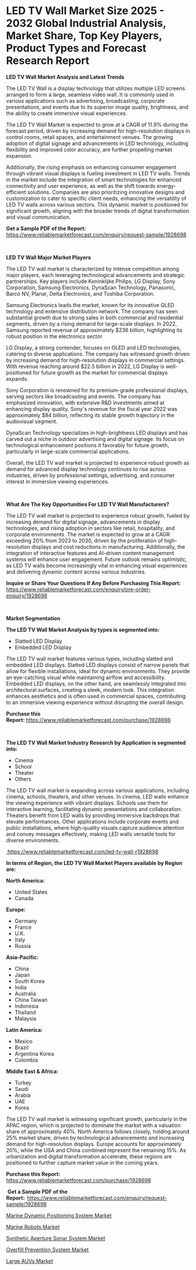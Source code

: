 <p><h1>LED TV Wall Market Size 2025 - 2032 Global Industrial Analysis, Market Share, Top Key Players, Product Types and Forecast Research Report</h1></p><p><strong>LED TV Wall Market Analysis and Latest Trends</strong></p>
<p><p>The LED TV Wall is a display technology that utilizes multiple LED screens arranged to form a large, seamless video wall. It is commonly used in various applications such as advertising, broadcasting, corporate presentations, and events due to its superior image quality, brightness, and the ability to create immersive visual experiences. </p><p>The LED TV Wall Market is expected to grow at a CAGR of 11.9% during the forecast period, driven by increasing demand for high-resolution displays in control rooms, retail spaces, and entertainment venues. The growing adoption of digital signage and advancements in LED technology, including flexibility and improved color accuracy, are further propelling market expansion. </p><p>Additionally, the rising emphasis on enhancing consumer engagement through vibrant visual displays is fueling investment in LED TV walls. Trends in the market include the integration of smart technologies for enhanced connectivity and user experience, as well as the shift towards energy-efficient solutions. Companies are also prioritizing innovative designs and customization to cater to specific client needs, enhancing the versatility of LED TV walls across various sectors. This dynamic market is positioned for significant growth, aligning with the broader trends of digital transformation and visual communication.</p></p>
<p><strong>Get a Sample PDF of the Report:&nbsp;</strong> <a href="https://www.reliablemarketforecast.com/enquiry/request-sample/1928698?utm_campaign=1840&utm_medium=2&utm_source=Github&utm_content=ia&utm_term=29032025&utm_id=led-tv-wall">https://www.reliablemarketforecast.com/enquiry/request-sample/1928698</a></p>
<p>&nbsp;</p>
<p><strong>LED TV Wall Major Market Players</strong></p>
<p><p>The LED TV wall market is characterized by intense competition among major players, each leveraging technological advancements and strategic partnerships. Key players include Koninklijke Philips, LG Display, Sony Corporation, Samsung Electronics, DynaScan Technology, Panasonic, Barco NV, Planar, Delta Electronics, and Toshiba Corporation.</p><p>Samsung Electronics leads the market, known for its innovative QLED technology and extensive distribution network. The company has seen substantial growth due to strong sales in both commercial and residential segments, driven by a rising demand for large-scale displays. In 2022, Samsung reported revenue of approximately $236 billion, highlighting its robust position in the electronics sector.</p><p>LG Display, a strong contender, focuses on OLED and LED technologies, catering to diverse applications. The company has witnessed growth driven by increasing demand for high-resolution displays in commercial settings. With revenue reaching around $22.5 billion in 2022, LG Display is well-positioned for future growth as the market for commercial displays expands.</p><p>Sony Corporation is renowned for its premium-grade professional displays, serving sectors like broadcasting and events. The company has emphasized innovation, with extensive R&D investments aimed at enhancing display quality. Sony's revenue for the fiscal year 2022 was approximately $84 billion, reflecting its stable growth trajectory in the audiovisual segment.</p><p>DynaScan Technology specializes in high-brightness LED displays and has carved out a niche in outdoor advertising and digital signage. Its focus on technological enhancement positions it favorably for future growth, particularly in large-scale commercial applications.</p><p>Overall, the LED TV wall market is projected to experience robust growth as demand for advanced display technology continues to rise across industries, driven by professional settings, advertising, and consumer interest in immersive viewing experiences.</p></p>
<p>&nbsp;</p>
<p><strong>What Are The Key Opportunities For LED TV Wall Manufacturers?</strong></p>
<p><p>The LED TV wall market is projected to experience robust growth, fueled by increasing demand for digital signage, advancements in display technologies, and rising adoption in sectors like retail, hospitality, and corporate environments. The market is expected to grow at a CAGR exceeding 20% from 2023 to 2030, driven by the proliferation of high-resolution displays and cost reductions in manufacturing. Additionally, the integration of interactive features and AI-driven content management systems will enhance user engagement. Future outlook remains optimistic, as LED TV walls become increasingly vital in enhancing visual experiences and delivering dynamic content across various industries.</p></p>
<p><strong>Inquire or Share Your Questions If Any Before Purchasing This Report:</strong> <a href="https://www.reliablemarketforecast.com/enquiry/pre-order-enquiry/1928698?utm_campaign=1840&utm_medium=2&utm_source=Github&utm_content=ia&utm_term=29032025&utm_id=led-tv-wall">https://www.reliablemarketforecast.com/enquiry/pre-order-enquiry/1928698</a></p>
<p>&nbsp;</p>
<p><strong>Market Segmentation</strong></p>
<p><strong>The LED TV Wall Market Analysis by types is segmented into:</strong></p>
<p><ul><li>Slatted LED Display</li><li>Embedded LED Display</li></ul></p>
<p><p>The LED TV wall market features various types, including slatted and embedded LED displays. Slatted LED displays consist of narrow panels that allow for flexible installations, ideal for dynamic environments. They provide an eye-catching visual while maintaining airflow and accessibility. Embedded LED displays, on the other hand, are seamlessly integrated into architectural surfaces, creating a sleek, modern look. This integration enhances aesthetics and is often used in commercial spaces, contributing to an immersive viewing experience without disrupting the overall design.</p></p>
<p><strong>Purchase this Report:&nbsp;</strong><a href="https://www.reliablemarketforecast.com/purchase/1928698?utm_campaign=1840&utm_medium=2&utm_source=Github&utm_content=ia&utm_term=29032025&utm_id=led-tv-wall">https://www.reliablemarketforecast.com/purchase/1928698</a></p>
<p>&nbsp;</p>
<p><strong>The LED TV Wall Market Industry Research by Application is segmented into:</strong></p>
<p><ul><li>Cinema</li><li>School</li><li>Theater</li><li>Others</li></ul></p>
<p><p>The LED TV wall market is expanding across various applications, including cinema, schools, theaters, and other venues. In cinema, LED walls enhance the viewing experience with vibrant displays. Schools use them for interactive learning, facilitating dynamic presentations and collaboration. Theaters benefit from LED walls by providing immersive backdrops that elevate performances. Other applications include corporate events and public installations, where high-quality visuals capture audience attention and convey messages effectively, making LED walls versatile tools for diverse environments.</p></p>
<p><a href="https://www.reliablemarketforecast.com/led-tv-wall-r1928698?utm_campaign=1840&utm_medium=2&utm_source=Github&utm_content=ia&utm_term=29032025&utm_id=led-tv-wall">&nbsp;https://www.reliablemarketforecast.com/led-tv-wall-r1928698</a></p>
<p><strong>In terms of Region, the LED TV Wall Market Players available by Region are:</strong></p>
<p>
    <p> <strong> North America: </strong>
        <ul>
            <li>United States</li>
            <li>Canada</li>
        </ul>
        </p> 
    <p> <strong> Europe: </strong>
        <ul>
            <li>Germany</li>
            <li>France</li>
            <li>U.K.</li>
            <li>Italy</li>
            <li>Russia</li>
        </ul>
        </p> 
    <p> <strong> Asia-Pacific: </strong>
        <ul>
            <li>China</li>
            <li>Japan</li>
            <li>South Korea</li>
            <li>India</li>
            <li>Australia</li>
            <li>China Taiwan</li>
            <li>Indonesia</li>
            <li>Thailand</li>
            <li>Malaysia</li>
        </ul>
        </p> 
    <p> <strong> Latin America: </strong>
        <ul>
            <li>Mexico</li>
            <li>Brazil</li>
            <li>Argentina Korea</li>
            <li>Colombia</li>
        </ul>
        </p> 
    <p> <strong> Middle East & Africa: </strong>
        <ul>
            <li>Turkey</li>
            <li>Saudi</li>
            <li>Arabia</li>
            <li>UAE</li>
            <li>Korea</li>
        </ul>
    </p>
    </p>
<p><p>The LED TV wall market is witnessing significant growth, particularly in the APAC region, which is projected to dominate the market with a valuation share of approximately 40%. North America follows closely, holding around 25% market share, driven by technological advancements and increasing demand for high-resolution displays. Europe accounts for approximately 20%, while the USA and China combined represent the remaining 15%. As urbanization and digital transformation accelerate, these regions are positioned to further capture market value in the coming years.</p></p>
<p><strong>Purchase this Report: </strong><a href="https://www.reliablemarketforecast.com/purchase/1928698?utm_campaign=1840&utm_medium=2&utm_source=Github&utm_content=ia&utm_term=29032025&utm_id=led-tv-wall">https://www.reliablemarketforecast.com/purchase/1928698</a></p>
<p>&nbsp;<strong>Get a Sample PDF of the Report:&nbsp;&nbsp;</strong><a href="https://www.reliablemarketforecast.com/enquiry/request-sample/1928698?utm_campaign=1840&utm_medium=2&utm_source=Github&utm_content=ia&utm_term=29032025&utm_id=led-tv-wall">https://www.reliablemarketforecast.com/enquiry/request-sample/1928698</a></p>
<p><strong></strong></p>
<p><p><a href="https://github.com/gummaarmel83/Market-Research-Report-List-1/blob/main/marine-dynamic-positioning-system-market.md?utm_campaign=1840&utm_medium=2&utm_source=Github&utm_content=ia&utm_term=29032025&utm_id=led-tv-wall">Marine Dynamic Positioning System Market</a></p><p><a href="https://github.com/uldularido/Market-Research-Report-List-1/blob/main/marine-robots-market.md?utm_campaign=1840&utm_medium=2&utm_source=Github&utm_content=ia&utm_term=29032025&utm_id=led-tv-wall">Marine Robots Market</a></p><p><a href="https://github.com/panciujoslin3/Market-Research-Report-List-1/blob/main/synthetic-aperture-sonar-system-market.md?utm_campaign=1840&utm_medium=2&utm_source=Github&utm_content=ia&utm_term=29032025&utm_id=led-tv-wall">Synthetic Aperture Sonar System Market</a></p><p><a href="https://github.com/widlerumland/Market-Research-Report-List-1/blob/main/overfill-prevention-system-market.md?utm_campaign=1840&utm_medium=2&utm_source=Github&utm_content=ia&utm_term=29032025&utm_id=led-tv-wall">Overfill Prevention System Market</a></p><p><a href="https://github.com/akitamegge65/Market-Research-Report-List-1/blob/main/large-auvs-market.md?utm_campaign=1840&utm_medium=2&utm_source=Github&utm_content=ia&utm_term=29032025&utm_id=led-tv-wall">Large AUVs Market</a></p></p>